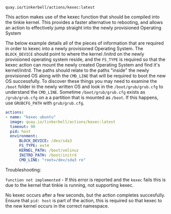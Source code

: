 ```
quay.io/tinkerbell/actions/kexec:latest
```

This action makes use of the kexec function that should be compiled into the
tinkie kernel. This provides a faster alternative to rebooting, and allows an action to
effectively jump straight into the newly provisioned Operating System

The below example details all of the pieces of information that are required in order to kexec
into a newly provisioned Operating System. The `BLOCK_DEVICE` should point to where the kernel
/initrd on the newly provisioned operating system reside, and the `FS_TYPE` is required so that
the kexec action can mount the newly created Operating System and find it's kernel/initrd. The
paths should relate to the paths "inside" the newly provisioned OS along with the `CMD_LINE`
that will be required to boot the new OS successfully. To discover these things you may need to
examine the `/boot` folder in the newly written OS and look in the `/boot/grub/grub.cfg` to
understand the `CMD_LINE`. Sometime `/boot/grub/grub.cfg` exists as `/grub/grub.cfg` on a a
partition that is mounted as `/boot`. If this happens, use `GRUBCFG_PATH` with `grub/grub.cfg`.

```yaml
actions:
- name: "kexec ubuntu"
  image: quay.io/tinkerbell/actions/kexec:latest
  timeout: 90
  pid: host
  environment:
      BLOCK_DEVICE: /dev/sda3
      FS_TYPE: ext4
      KERNEL_PATH: /boot/vmlinuz
      INITRD_PATH: /boot/initrd
      CMD_LINE: "root=/dev/sda3 ro"
```

Troubleshooting:

`function not implemented` - If this error is reported and the `kexec` fails this is due to the kernel that tinkie is running, not supporting kexec.

No kexec occurs after a few seconds, but the action completes succesfully. Ensure that `pid: host` is part of the action, this is required so that
kexec to the new kernel occurs in the correct namespace.
